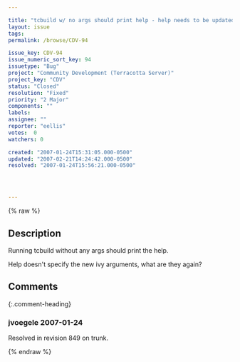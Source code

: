 ```yaml
---

title: "tcbuild w/ no args should print help - help needs to be updated"
layout: issue
tags: 
permalink: /browse/CDV-94

issue_key: CDV-94
issue_numeric_sort_key: 94
issuetype: "Bug"
project: "Community Development (Terracotta Server)"
project_key: "CDV"
status: "Closed"
resolution: "Fixed"
priority: "2 Major"
components: ""
labels: 
assignee: ""
reporter: "eellis"
votes:  0
watchers: 0

created: "2007-01-24T15:31:05.000-0500"
updated: "2007-02-21T14:24:42.000-0500"
resolved: "2007-01-24T15:56:21.000-0500"




---
```


{% raw %}

## Description

<div markdown="1" class="description">

Running tcbuild without any args should print the help.

Help doesn't specify the new ivy arguments, what are they again?

</div>

## Comments


{:.comment-heading}
### **jvoegele** <span class="date">2007-01-24</span>

<div markdown="1" class="comment">

Resolved in revision 849 on trunk.

</div>



{% endraw %}
